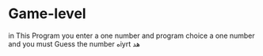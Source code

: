 # Game-level
in This Program you enter a one number and program choice a one number and you must Guess the number
هiyrt
هد 
